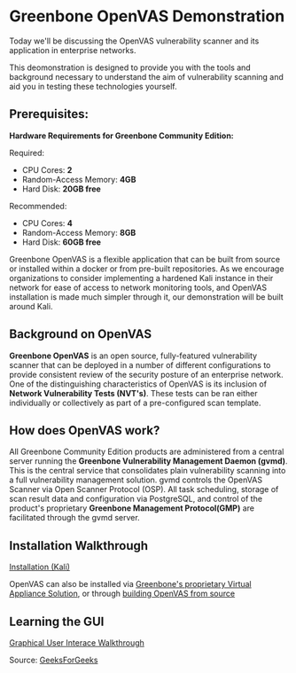 # Greenbone OpenVAS Demonstration

Today we'll be discussing the OpenVAS vulnerability scanner and its application in enterprise networks. 

This deomonstration is designed to provide you with the tools and background necessary to understand the aim of vulnerability scanning and aid you in testing these technologies yourself.

## Prerequisites:

**Hardware Requirements for Greenbone Community Edition:**

Required:

- CPU Cores: **2**
- Random-Access Memory: **4GB**
- Hard Disk: **20GB free**

Recommended:

- CPU Cores: **4**
- Random-Access Memory: **8GB**
- Hard Disk: **60GB free**

Greenbone OpenVAS is a flexible application that can be built from source or installed within a docker or from pre-built repositories. As we encourage organizations to consider implementing a hardened Kali instance in their network for ease of access to network monitoring tools, and OpenVAS installation is made much simpler through it, our demonstration will be built around Kali.

## Background on OpenVAS


**Greenbone OpenVAS** is an open source, fully-featured vulnerability scanner that can be deployed in a number of different configurations to provide consistent review of the security posture of an enterprise network. One of the distinguishing characteristics of OpenVAS is its inclusion of **Network Vulnerability Tests (NVT's)**. These tests can be ran either individually or collectively as part of a pre-configured scan template. 

## How does OpenVAS work?

All Greenbone Community Edition products are administered from a central server running the **Greenbone Vulnerability Management Daemon (gvmd)**. This is the central service that consolidates plain vulnerability scanning into a full vulnerability management solution. gvmd controls the OpenVAS Scanner via Open Scanner Protocol (OSP). All task scheduling, storage of scan result data and configuration via PostgreSQL, and control of the product's proprietary **Greenbone Management Protocol(GMP)** are facilitated through the gvmd server.

## Installation Walkthrough
[Installation (Kali)](./kali-install.md)

OpenVAS can also be installed via [Greenbone's proprietary Virtual Appliance Solution](https://www.greenbone.net/en/virtual-appliances/), or through [building OpenVAS from source](https://greenbone.github.io/docs/latest/22.4/source-build/index.html)

## Learning the GUI

[Graphical User Interace Walkthrough](./gui-walkthrough.md)

Source: [GeeksForGeeks](https://www.geeksforgeeks.org/installing-openvas-on-kali-linux/)




